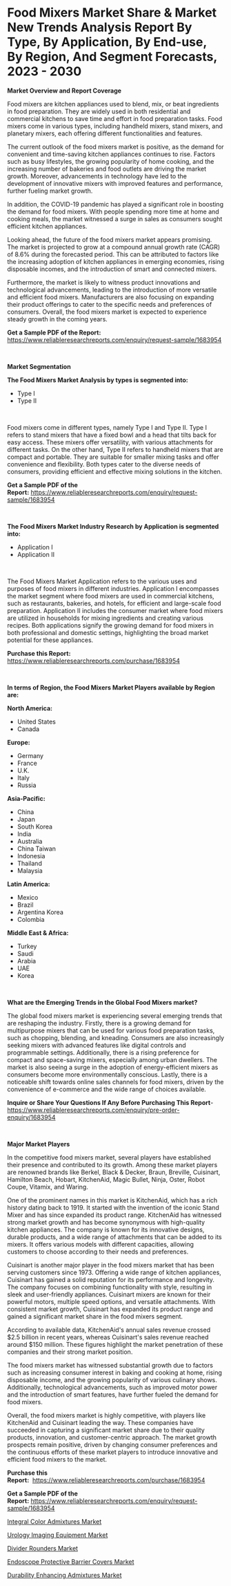 <p><h1>Food Mixers Market Share & Market New Trends Analysis Report By Type, By Application, By End-use, By Region, And Segment Forecasts, 2023 - 2030</h1></p><p><strong>Market Overview and Report Coverage</strong></p>
<p><p>Food mixers are kitchen appliances used to blend, mix, or beat ingredients in food preparation. They are widely used in both residential and commercial kitchens to save time and effort in food preparation tasks. Food mixers come in various types, including handheld mixers, stand mixers, and planetary mixers, each offering different functionalities and features.</p><p>The current outlook of the food mixers market is positive, as the demand for convenient and time-saving kitchen appliances continues to rise. Factors such as busy lifestyles, the growing popularity of home cooking, and the increasing number of bakeries and food outlets are driving the market growth. Moreover, advancements in technology have led to the development of innovative mixers with improved features and performance, further fueling market growth.</p><p>In addition, the COVID-19 pandemic has played a significant role in boosting the demand for food mixers. With people spending more time at home and cooking meals, the market witnessed a surge in sales as consumers sought efficient kitchen appliances.</p><p>Looking ahead, the future of the food mixers market appears promising. The market is projected to grow at a compound annual growth rate (CAGR) of 8.6% during the forecasted period. This can be attributed to factors like the increasing adoption of kitchen appliances in emerging economies, rising disposable incomes, and the introduction of smart and connected mixers.</p><p>Furthermore, the market is likely to witness product innovations and technological advancements, leading to the introduction of more versatile and efficient food mixers. Manufacturers are also focusing on expanding their product offerings to cater to the specific needs and preferences of consumers. Overall, the food mixers market is expected to experience steady growth in the coming years.</p></p>
<p><strong>Get a Sample PDF of the Report:</strong> <a href="https://www.reliableresearchreports.com/enquiry/request-sample/1683954">https://www.reliableresearchreports.com/enquiry/request-sample/1683954</a></p>
<p>&nbsp;</p>
<p><strong>Market Segmentation</strong></p>
<p><strong>The Food Mixers Market Analysis by types is segmented into:</strong></p>
<p><ul><li>Type I</li><li>Type II</li></ul></p>
<p>&nbsp;</p>
<p><p>Food mixers come in different types, namely Type I and Type II. Type I refers to stand mixers that have a fixed bowl and a head that tilts back for easy access. These mixers offer versatility, with various attachments for different tasks. On the other hand, Type II refers to handheld mixers that are compact and portable. They are suitable for smaller mixing tasks and offer convenience and flexibility. Both types cater to the diverse needs of consumers, providing efficient and effective mixing solutions in the kitchen.</p></p>
<p><strong>Get a Sample PDF of the Report:</strong>&nbsp;<a href="https://www.reliableresearchreports.com/enquiry/request-sample/1683954">https://www.reliableresearchreports.com/enquiry/request-sample/1683954</a></p>
<p>&nbsp;</p>
<p><strong>The Food Mixers Market Industry Research by Application is segmented into:</strong></p>
<p><ul><li>Application I</li><li>Application II</li></ul></p>
<p>&nbsp;</p>
<p><p>The Food Mixers Market Application refers to the various uses and purposes of food mixers in different industries. Application I encompasses the market segment where food mixers are used in commercial kitchens, such as restaurants, bakeries, and hotels, for efficient and large-scale food preparation. Application II includes the consumer market where food mixers are utilized in households for mixing ingredients and creating various recipes. Both applications signify the growing demand for food mixers in both professional and domestic settings, highlighting the broad market potential for these appliances.</p></p>
<p><strong>Purchase this Report:</strong>&nbsp; <a href="https://www.reliableresearchreports.com/purchase/1683954">https://www.reliableresearchreports.com/purchase/1683954</a></p>
<p>&nbsp;</p>
<p><strong>In terms of Region, the Food Mixers Market Players available by Region are:</strong></p>
<p>
    <p> <strong> North America: </strong>
        <ul>
            <li>United States</li>
            <li>Canada</li>
        </ul>
        </p> 
    <p> <strong> Europe: </strong>
        <ul>
            <li>Germany</li>
            <li>France</li>
            <li>U.K.</li>
            <li>Italy</li>
            <li>Russia</li>
        </ul>
        </p> 
    <p> <strong> Asia-Pacific: </strong>
        <ul>
            <li>China</li>
            <li>Japan</li>
            <li>South Korea</li>
            <li>India</li>
            <li>Australia</li>
            <li>China Taiwan</li>
            <li>Indonesia</li>
            <li>Thailand</li>
            <li>Malaysia</li>
        </ul>
        </p> 
    <p> <strong> Latin America: </strong>
        <ul>
            <li>Mexico</li>
            <li>Brazil</li>
            <li>Argentina Korea</li>
            <li>Colombia</li>
        </ul>
        </p> 
    <p> <strong> Middle East & Africa: </strong>
        <ul>
            <li>Turkey</li>
            <li>Saudi</li>
            <li>Arabia</li>
            <li>UAE</li>
            <li>Korea</li>
        </ul>
    </p>
    </p>
<p>&nbsp;</p>
<p><strong>What are the Emerging Trends in the Global Food Mixers market?</strong></p>
<p><p>The global food mixers market is experiencing several emerging trends that are reshaping the industry. Firstly, there is a growing demand for multipurpose mixers that can be used for various food preparation tasks, such as chopping, blending, and kneading. Consumers are also increasingly seeking mixers with advanced features like digital controls and programmable settings. Additionally, there is a rising preference for compact and space-saving mixers, especially among urban dwellers. The market is also seeing a surge in the adoption of energy-efficient mixers as consumers become more environmentally conscious. Lastly, there is a noticeable shift towards online sales channels for food mixers, driven by the convenience of e-commerce and the wide range of choices available.</p></p>
<p><strong>Inquire or Share Your Questions If Any Before Purchasing This Report</strong>- <a href="https://www.reliableresearchreports.com/enquiry/pre-order-enquiry/1683954">https://www.reliableresearchreports.com/enquiry/pre-order-enquiry/1683954</a></p>
<p>&nbsp;</p>
<p><strong>Major Market Players</strong></p>
<p><p>In the competitive food mixers market, several players have established their presence and contributed to its growth. Among these market players are renowned brands like Berkel, Black & Decker, Braun, Breville, Cuisinart, Hamilton Beach, Hobart, KitchenAid, Magic Bullet, Ninja, Oster, Robot Coupe, Vitamix, and Waring.</p><p>One of the prominent names in this market is KitchenAid, which has a rich history dating back to 1919. It started with the invention of the iconic Stand Mixer and has since expanded its product range. KitchenAid has witnessed strong market growth and has become synonymous with high-quality kitchen appliances. The company is known for its innovative designs, durable products, and a wide range of attachments that can be added to its mixers. It offers various models with different capacities, allowing customers to choose according to their needs and preferences.</p><p>Cuisinart is another major player in the food mixers market that has been serving customers since 1973. Offering a wide range of kitchen appliances, Cuisinart has gained a solid reputation for its performance and longevity. The company focuses on combining functionality with style, resulting in sleek and user-friendly appliances. Cuisinart mixers are known for their powerful motors, multiple speed options, and versatile attachments. With consistent market growth, Cuisinart has expanded its product range and gained a significant market share in the food mixers segment.</p><p>According to available data, KitchenAid's annual sales revenue crossed $2.5 billion in recent years, whereas Cuisinart's sales revenue reached around $150 million. These figures highlight the market penetration of these companies and their strong market position.</p><p>The food mixers market has witnessed substantial growth due to factors such as increasing consumer interest in baking and cooking at home, rising disposable income, and the growing popularity of various culinary shows. Additionally, technological advancements, such as improved motor power and the introduction of smart features, have further fueled the demand for food mixers.</p><p>Overall, the food mixers market is highly competitive, with players like KitchenAid and Cuisinart leading the way. These companies have succeeded in capturing a significant market share due to their quality products, innovation, and customer-centric approach. The market growth prospects remain positive, driven by changing consumer preferences and the continuous efforts of these market players to introduce innovative and efficient food mixers to the market.</p></p>
<p><strong>Purchase this Report:</strong>&nbsp;&nbsp;<a href="https://www.reliableresearchreports.com/purchase/1683954">https://www.reliableresearchreports.com/purchase/1683954</a></p>
<p></p>
<p><strong>Get a Sample PDF of the Report:</strong>&nbsp;<a href="https://www.reliableresearchreports.com/enquiry/request-sample/1683954">https://www.reliableresearchreports.com/enquiry/request-sample/1683954</a></p>
<p><p><a href="https://medium.com/@kcekkboop72786/integral-color-admixtures-market-analysis-its-cagr-market-segmentation-and-global-industry-52ab4429aa80">Integral Color Admixtures Market</a></p><p><a href="https://www.linkedin.com/pulse/urology-imaging-equipment-market-size-2023-2030-global-jnp9e/">Urology Imaging Equipment Market</a></p><p><a href="https://github.com/marloy8/Market-Research-Report-List-1/blob/main/divider-rounders-market.md">Divider Rounders Market</a></p><p><a href="https://www.linkedin.com/pulse/endoscope-protective-barrier-covers-market-size-share-global-ivyke/">Endoscope Protective Barrier Covers Market</a></p><p><a href="https://medium.com/@adealoshi97/durability-enhancing-admixtures-market-size-and-market-trends-complete-industry-overview-2023-to-1a59152ec264">Durability Enhancing Admixtures Market</a></p></p>